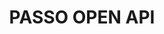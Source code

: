---
title: "PASSO OPEN API"
description: "Barebook is mini design system for most of my personal projects"
tools_used:
duration: 
demo:
repo:

image: /assets/images/projects/barebook/barebook.jpg
image_description:
---